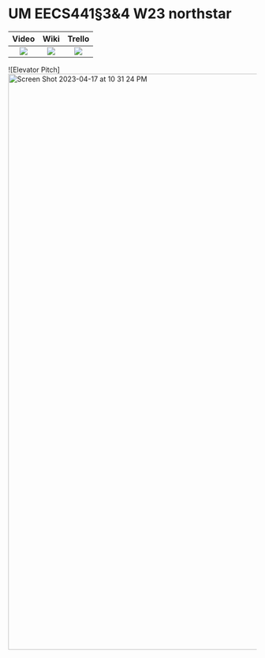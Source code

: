 # UM EECS441§3&4 W23 northstar

| Video  |  Wiki |  Trello  |
|:-----:|:-----:|:--------:|
|[<img src="https://eecs441.eecs.umich.edu/img/admin/video.png">][video_page]|[<img src="https://eecs441.eecs.umich.edu/img/admin/wiki.png">][wiki_page]|[<img src="https://eecs441.eecs.umich.edu/img/admin/trello.png">][agile_page]|

![Elevator Pitch]
<img width="1168" alt="Screen Shot 2023-04-17 at 10 31 24 PM" src="https://user-images.githubusercontent.com/55774378/232655174-6acd50f1-f8ac-477e-a6b5-49d1451193a2.png">

[video_page]: https://youtu.be/teEwnjN3fM8
[wiki_page]: https://github.com/ddong19/northstar/wiki
[agile_page]: https://trello.com/b/VNERb6Ln/441northstar
